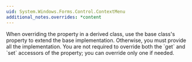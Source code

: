 ```yaml
---
uid: System.Windows.Forms.Control.ContextMenu
additional_notes.overrides: *content
---
```


<p>When overriding the <xref href="System.Windows.Forms.Control.ContextMenu"></xref> property in a derived class, use the base class's <xref href="System.Windows.Forms.Control.ContextMenu"></xref> property to extend the base implementation. Otherwise, you must provide all the implementation. You are not required to override both the `get` and `set` accessors of the <xref href="System.Windows.Forms.Control.ContextMenu"></xref> property; you can override only one if needed.</p>


